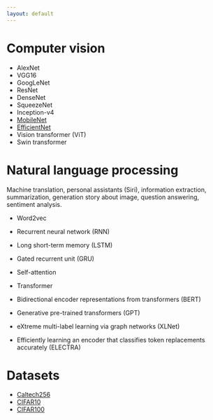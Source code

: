 ```yaml
---
layout: default
---
```


# Computer vision

* AlexNet
* VGG16
* GoogLeNet
* ResNet
* DenseNet
* SqueezeNet
* Inception-v4
* [MobileNet](./subsecs/mobilenet.md)
* [EfficientNet](./subsecs/efficientnet.md)
* Vision transformer (ViT)
* Swin transformer

# Natural language processing
Machine translation, personal assistants (Siri), information extraction, 
summarization, generation story about image, question answering, sentiment analysis.

* Word2vec


* Recurrent neural network (RNN)
* Long short-term memory (LSTM)
* Gated recurrent unit (GRU)


* Self-attention
* Transformer
* Bidirectional encoder representations from transformers (BERT)
* Generative pre-trained transformers (GPT)
* eXtreme multi-label learning via graph networks (XLNet)
* Efficiently learning an encoder that classifies token replacements accurately (ELECTRA)


# Datasets

*   [Caltech256](./subsecs/caltech256.md)
*   [CIFAR10](./subsecs/cifar10.md)
*   [CIFAR100](./subsecs/cifar100.md)